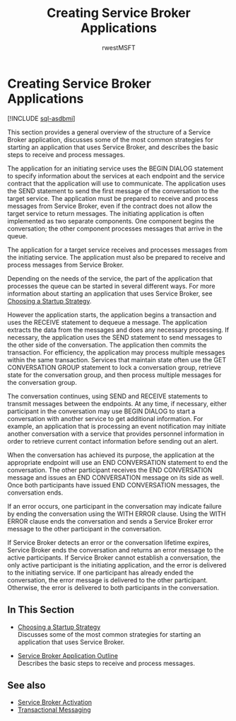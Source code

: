 ﻿---
title: Creating Service Broker Applications
description: "This section provides a general overview of the structure of a Service Broker application, discusses some of the most common strategies for starting an application that uses Service Broker, and describes the basic steps to receive and process messages."
ms.prod: sql
ms.technology: configuration
ms.topic: conceptual
author: rwestMSFT
ms.author: randolphwest
ms.reviewer: mikeray, maghan
ms.date: "03/30/2022"
---

# Creating Service Broker Applications

[!INCLUDE [sql-asdbmi](../../includes/applies-to-version/sql-asdbmi.md)]

This section provides a general overview of the structure of a Service Broker application, discusses some of the most common strategies for starting an application that uses Service Broker, and describes the basic steps to receive and process messages.

The application for an initiating service uses the BEGIN DIALOG statement to specify information about the services at each endpoint and the service contract that the application will use to communicate. The application uses the SEND statement to send the first message of the conversation to the target service. The application must be prepared to receive and process messages from Service Broker, even if the contract does not allow the target service to return messages. The initiating application is often implemented as two separate components. One component begins the conversation; the other component processes messages that arrive in the queue.

The application for a target service receives and processes messages from the initiating service. The application must also be prepared to receive and process messages from Service Broker.

Depending on the needs of the service, the part of the application that processes the queue can be started in several different ways. For more information about starting an application that uses Service Broker, see [Choosing a Startup Strategy](choosing-a-startup-strategy.md).

However the application starts, the application begins a transaction and uses the RECEIVE statement to dequeue a message. The application extracts the data from the messages and does any necessary processing. If necessary, the application uses the SEND statement to send messages to the other side of the conversation. The application then commits the transaction. For efficiency, the application may process multiple messages within the same transaction. Services that maintain state often use the GET CONVERSATION GROUP statement to lock a conversation group, retrieve state for the conversation group, and then process multiple messages for the conversation group.

The conversation continues, using SEND and RECEIVE statements to transmit messages between the endpoints. At any time, if necessary, either participant in the conversation may use BEGIN DIALOG to start a conversation with another service to get additional information. For example, an application that is processing an event notification may initiate another conversation with a service that provides personnel information in order to retrieve current contact information before sending out an alert.

When the conversation has achieved its purpose, the application at the appropriate endpoint will use an END CONVERSATION statement to end the conversation. The other participant receives the END CONVERSATION message and issues an END CONVERSATION message on its side as well. Once both participants have issued END CONVERSATION messages, the conversation ends.

If an error occurs, one participant in the conversation may indicate failure by ending the conversation using the WITH ERROR clause. Using the WITH ERROR clause ends the conversation and sends a Service Broker error message to the other participant in the conversation.

If Service Broker detects an error or the conversation lifetime expires, Service Broker ends the conversation and returns an error message to the active participants. If Service Broker cannot establish a conversation, the only active participant is the initiating application, and the error is delivered to the initiating service. If one participant has already ended the conversation, the error message is delivered to the other participant. Otherwise, the error is delivered to both participants in the conversation.

## In This Section

- [Choosing a Startup Strategy](choosing-a-startup-strategy.md)  
    Discusses some of the most common strategies for starting an application that uses Service Broker.

- [Service Broker Application Outline](service-broker-application-outline.md)  
    Describes the basic steps to receive and process messages.

## See also

- [Service Broker Activation](service-broker-activation.md)
- [Transactional Messaging](transactional-messaging.md)